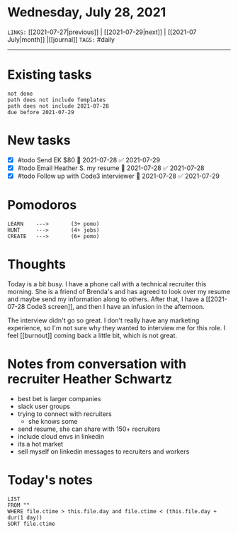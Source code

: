 # Wednesday, July 28, 2021
`LINKS:` [[2021-07-27|previous]] | [[2021-07-29|next]] | [[2021-07 July|month]] |[[journal]] 
`TAGS:` #daily

---
# Existing tasks
```tasks
not done
path does not include Templates
path does not include 2021-07-28
due before 2021-07-29
```

# New tasks
- [x] #todo Send EK $80 📅 2021-07-28 ✅ 2021-07-29
- [x] #todo Email Heather S. my resume 📅 2021-07-28 ✅ 2021-07-28
- [x] #todo Follow up with Code3 interviewer 📅 2021-07-28 ✅ 2021-07-29

# Pomodoros
```
LEARN    ---> 		(3+ pomo)
HUNT     ---> 		(4+ jobs)
CREATE   --->  		(6+ pomo)
```

# Thoughts
Today is a bit busy. I have a phone call with a technical recruiter this morning. She is a friend of Brenda's and has agreed to look over my resume and maybe send my information along to others. After that, I have a [[2021-07-28 Code3 screen]], and then I have an infusion in the afternoon. 

The interview didn't go so great. I don't really have any marketing experience, so I'm not sure why they wanted to interview me for this role. I feel [[burnout]] coming back a little bit, which is not great. 

# Notes from conversation with recruiter Heather Schwartz
- best bet is larger companies
- slack user groups
- trying to connect with recruiters
	- she knows some
- send resume, she can share with 150+ recruiters
- include cloud envs in linkedin
- its a hot market
- sell myself on linkedin messages to recruiters and workers

# Today's notes
```dataview
LIST 
FROM ""
WHERE file.ctime > this.file.day and file.ctime < (this.file.day + dur(1 day))
SORT file.ctime
```
